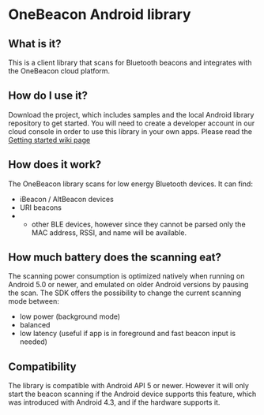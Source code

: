 # OneBeacon Android library

## What is it?
This is a client library that scans for Bluetooth beacons and integrates with the OneBeacon cloud platform.

## How do I use it?
Download the project, which includes samples and the local Android library repository to get started.
You will need to create a developer account in our cloud console in order to use this library in your own apps. 
Please read the [Getting started wiki page](https://github.com/Codefy/onebeacon-android/wiki/Getting-started)

## How does it work?
The OneBeacon library scans for low energy Bluetooth devices. It can find:
- iBeacon / AltBeacon devices
- URI beacons
- - other BLE devices, however since they cannot be parsed only the MAC address, RSSI, and name will be available.

## How much battery does the scanning eat?
The scanning power consumption is optimized natively when running on Android 5.0 or newer, and emulated on older Android versions by pausing the scan. The SDK offers the possibility to change the current scanning mode between:
- low power (background mode)
- balanced
- low latency (useful if app is in foreground and fast beacon input is needed)

## Compatibility
The library is compatible with Android API 5 or newer. However it will only start the beacon scanning if the Android device supports this feature, which was introduced with Android 4.3, and if the hardware supports it.
